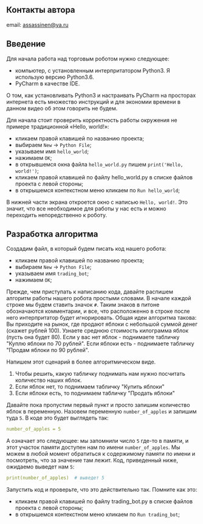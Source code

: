 ## Контакты автора
email: assassinen@ya.ru

## Введение
Для начала работа над торговым роботом нужно следующее:
- компьютер, с установленным интерпритатором Python3. Я использую версию Python3.6.
- PyCharm в качестве IDE.

О том, как установливать Python3 и настраивать PyCharm на просторах интернета есть множество инструкций и для экономии времени в данном видео об этом говорить не будем.

Для начала стоит проверить корректность работы окружения не примере традиционной «Hello, world!»:
- кликаем правой клавишей по названию проекта;
- выбираем `New` -> `Python File`;
- указываем имя `hello_world`;
- нажимаем `OK`;
- в открывшемся окна файла `hello_world.py` пишем `print('Hello, world!')`;
- кликаем правой клавишей по файлу hello_world.py в списке файлов проекта с левой стороны;
- в открышемся контекстном меню кликаем по `Run hello_world`;

В нижней части экрана откроется окно с написью `Hello, world!`. Это значит, что все необходимое для работы у нас есть и можно переходить непоредственно к роботу.

## Разработка алгоритма
Создадим файл, в который будем писать код нашего робота:
- кликаем правой клавишей по названию проекта;
- выбираем `New` -> `Python File`;
- указываем имя `trading_bot`;
- нажимаем `OK`;

Прежде, чем приступать к написанию кода, давайте распишем алгоритм работы нашего робота простыми словами. В начале каждой строке мы будем ставить значок `#`. 
Таким знаков в питоне обозначаются комментарии, и все, что расположенно в строке после него интерпритатор будет игнорировать.
Общая идеи алгоритма такова:
Вы приходите на рынок, где продают яблоки с небольшой суммой денег (скажет рублей 100). Узнаете среднюю стоимость килограмма яблок (пусть она будет 80). 
Если у вас нет яблок - поднимаете табличку "Куплю яблоки по 70 рублей". Если яблоки есть - поднимаете табличку "Продам яблоки по 90 рублей".

Напишем этот сценарий в более алгоритмическом виде.

1. Чтобы решить, какую табличку поднимать нам нужно посчитать количество наших яблок.
2. Если яблок нет, то поднимаем табличку "Купить яблоки"
3. Если яблоки есть, то поднимаем табличку "Продать яблоки"

Давайте пока пропустим первый пункт и просто запишим количество яблок в переменную.
Назовем переменную `number_of_apples` и запишим туда `5`.
В коде это будет выглядеть так: 
```yaml 
number_of_apples = 5
```
A означает это следующее: мы запомнили число `5` где-то в памяти, и этот участок памяти доступен нам по имени `number_of_apples`.
Мы можем в любой момент обратиться к содержимому памяти по имени и посмотреть, что за значение там лежит.
Код, приведенный ниже, ожидаемо выведет нам `5`:
```yaml
print(number_of_apples)  # выведет 5
``` 

Запустить код и проверьте, что это действительно так.
Помните как это:
- кликаем правой клавишей по файлу trading_bot.py в списке файлов проекта с левой стороны;
- в открышемся контекстном меню кликаем по `Run trading_bot`;
